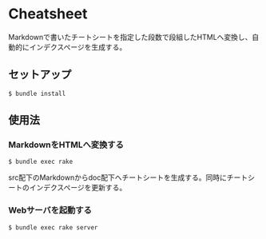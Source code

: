 # Cheatsheet

Markdownで書いたチートシートを指定した段数で段組したHTMLへ変換し、自動的にインデクスページを生成する。

## セットアップ

```
$ bundle install
```

## 使用法

### MarkdownをHTMLへ変換する 

```
$ bundle exec rake
```

src配下のMarkdownからdoc配下へチートシートを生成する。同時にチートシートのインデクスページを更新する。


### Webサーバを起動する

```
$ bundle exec rake server
```
